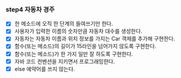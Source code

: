 ### step4 자동차 경주

- [X] 한 메소드에 오직 한 단계의 들여쓰기만 한다.
- [X] 사용자가 입력한 이름의 숫자만큼 자동차 대수를 생성한다.
- [X] 자동차는 자동차 이름과 위치 정보를 가지는 Car 객체를 추가해 구현한다.
- [X] 함수(또는 메소드)의 길이가 15라인을 넘어가지 않도록 구현한다.
- [X] 함수(또는 메소드)가 한 가지 일만 잘 하도록 구현한다.
- [X] 자바 코드 컨벤션을 지키면서 프로그래밍한다.
- [X] else 예약어를 쓰지 않는다.